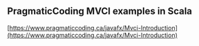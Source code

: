 ## PragmaticCoding MVCI examples in Scala

[https://www.pragmaticcoding.ca/javafx/Mvci-Introduction](https://www.pragmaticcoding.ca/javafx/Mvci-Introduction)
